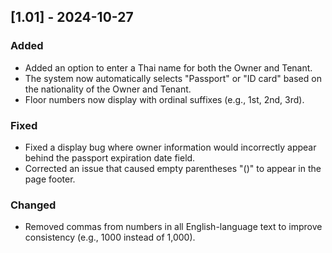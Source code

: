 ## [1.01] - 2024-10-27

### Added
- Added an option to enter a Thai name for both the Owner and Tenant.
- The system now automatically selects "Passport" or "ID card" based on the nationality of the Owner and Tenant.
- Floor numbers now display with ordinal suffixes (e.g., 1st, 2nd, 3rd).

### Fixed
- Fixed a display bug where owner information would incorrectly appear behind the passport expiration date field.
- Corrected an issue that caused empty parentheses "()" to appear in the page footer.

### Changed
- Removed commas from numbers in all English-language text to improve consistency (e.g., 1000 instead of 1,000).